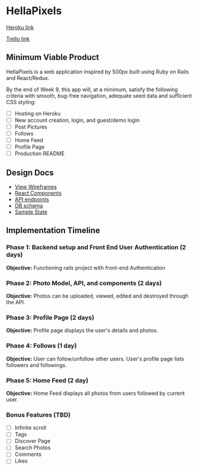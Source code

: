 # HellaPixels

[Heroku link][heroku]

[Trello link][trello]

[heroku]: https://hellapixels.herokuapp.com/
[trello]: https://trello.com/b/35ntBTRh/hellapixels

## Minimum Viable Product

HellaPixels is a web application inspired by 500px built using Ruby on Rails
and React/Redux.  

By the end of Week 9, this app will, at a minimum, satisfy the
following criteria with smooth, bug-free navigation, adequate seed data and
sufficient CSS styling:

- [ ] Hosting on Heroku
- [ ] New account creation, login, and guest/demo login
- [ ] Post Pictures
- [ ] Follows
- [ ] Home Feed
- [ ] Profile Page
- [ ] Production README

## Design Docs
* [View Wireframes][wireframes]
* [React Components][components]
* [API endpoints][api-endpoints]
* [DB schema][schema]
* [Sample State][sample-state]

[wireframes]: docs/wireframes
[components]: docs/component-hierarchy.md
[sample-state]: docs/sample-state.md
[api-endpoints]: docs/api-endpoints.md
[schema]: docs/schema.md

## Implementation Timeline

### Phase 1: Backend setup and Front End User Authentication (2 days)

**Objective:** Functioning rails project with front-end Authentication

### Phase 2: Photo Model, API, and components (2 days)

**Objective:** Photos can be uploaded, viewed, edited and destroyed through
the API.

### Phase 3: Profile Page (2 days)

**Objective:** Profile page displays the user's details and photos.

### Phase 4: Follows (1 day)

**Objective:** User can follow/unfollow other users. User's profile page lists followers and followings.

### Phase 5: Home Feed (2 day)

**Objective:** Home Feed displays all photos from users followed by current user.


### Bonus Features (TBD)
- [ ] Infinite scroll
- [ ] Tags
- [ ] Discover Page
- [ ] Search Photos
- [ ] Comments
- [ ] Likes
